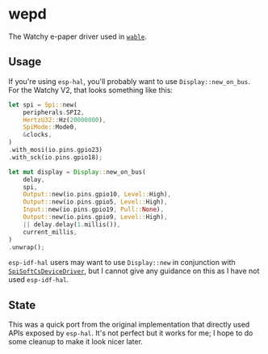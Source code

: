 # wepd

The Watchy e-paper driver used in [`wable`](https://github.com/invpt/wable).

## Usage

If you're using `esp-hal`, you'll probably want to use `Display::new_on_bus`. For the Watchy V2, that looks something like this:

```rust
let spi = Spi::new(
    peripherals.SPI2,
    HertzU32::Hz(20000000),
    SpiMode::Mode0,
    &clocks,
)
.with_mosi(io.pins.gpio23)
.with_sck(io.pins.gpio18);

let mut display = Display::new_on_bus(
    delay,
    spi,
    Output::new(io.pins.gpio10, Level::High),
    Output::new(io.pins.gpio5, Level::High),
    Input::new(io.pins.gpio19, Pull::None),
    Output::new(io.pins.gpio9, Level::High),
    || delay.delay(1.millis()),
    current_millis,
)
.unwrap();
```

`esp-idf-hal` users may want to use `Display::new` in conjunction with [`SpiSoftCsDeviceDriver`](https://docs.esp-rs.org/esp-idf-hal/esp_idf_hal/spi/struct.SpiSoftCsDeviceDriver.html), but I cannot give any guidance on this as I have not used `esp-idf-hal`.

## State

This was a quick port from the original implementation that directly used APIs exposed by `esp-hal`. It's not perfect but it works for me; I hope to do some cleanup to make it look nicer later.
